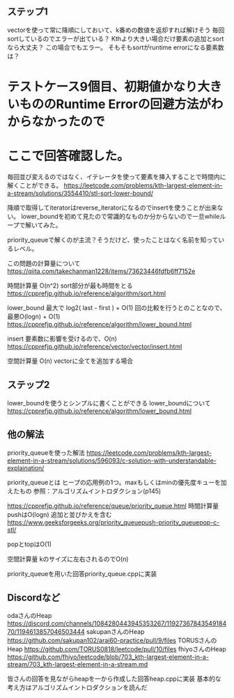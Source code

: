 ## ステップ1
vectorを使って常に降順にしておいて、k番めの数値を返却すれば解けそう
毎回sortしているのでエラーが出ている？
Kthより大きい場合だけ要素の追加とsortなら大丈夫？
この場合でもエラー。
そもそもsortがruntime errorになる要素数は？

# テストケース9個目、初期値かなり大きいもののRuntime Errorの回避方法がわからなかったので
# ここで回答確認した。
毎回並び変えるのではなく、イテレータを使って要素を挿入することで時間内に解くことができる。
https://leetcode.com/problems/kth-largest-element-in-a-stream/solutions/3554410/stl-sort-lower-bound/

降順で取得してiteratorはreverse_iteratorになるのでinsertを使うことが出来ない。
lower_boundを初めて見たので常識的なものか分からないので一旦whileループで解いてみた。

priority_queueで解くのが主流？そうだけど、使ったことはなく名前を知っているレベル。

この問題の計算量について
https://qiita.com/takechanman1228/items/73623446fdfb6ff7152e

時間計算量
O(n^2)
sort部分が最も時間をとる
https://cpprefjp.github.io/reference/algorithm/sort.html

lower_bound
最大で log2( last - first ) + O(1) 回の比較を行うとのことなので、最悪O(logn) + O(1)
https://cpprefjp.github.io/reference/algorithm/lower_bound.html

insert
要素数に影響を受けるので、O(n)
https://cpprefjp.github.io/reference/vector/vector/insert.html

空間計算量
O(n)
vectorに全てを追加する場合

## ステップ2
lower_boundを使うとシンプルに書くことができる
lower_boundについて
https://cpprefjp.github.io/reference/algorithm/lower_bound.html

## 他の解法
priority_queueを使った解法
https://leetcode.com/problems/kth-largest-element-in-a-stream/solutions/596093/c-solution-with-understandable-explaination/

priority_queueとは
ヒープの応用例の1つ。maxもしくはminの優先度キューを加えたもの
参照：アルゴリズムイントロダクション(p145)

https://cpprefjp.github.io/reference/queue/priority_queue.html
時間計算量
pushはO(logn) 追加と並びかえを含む
https://www.geeksforgeeks.org/priority_queuepush-priority_queuepop-c-stl/

popとtopはO(1)

空間計算量
kのサイズに左右されるのでO(n)

priority_queueを用いた回答priority_queue.cppに実装

## Discordなど
odaさんのHeap
https://discord.com/channels/1084280443945353267/1192736784354918470/1194613857046503444
sakupanさんのHeap
https://github.com/sakupan102/arai60-practice/pull/9/files
TORUSさんのHeap
https://github.com/TORUS0818/leetcode/pull/10/files
fhiyoさんのHeap
https://github.com/fhiyo/leetcode/blob/703_kth-largest-element-in-a-stream/703_kth-largest-element-in-a-stream.md

皆さんの回答を見ながらheapを一から作成した回答heap.cppに実装
基本的な考え方はアルゴリズムイントロダクションを読んだ


